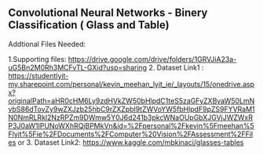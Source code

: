 ## Convolutional Neural Networks - Binery Classification ( Glass and Table)

Addtional Files Needed:

1.Supporting files:  https://drive.google.com/drive/folders/1GRVJiA23a-uG5Bn2M0Rh3MCFvTL-GXid?usp=sharing
2. Dataset Link1 : https://studentlyit-my.sharepoint.com/personal/kevin_meehan_lyit_ie/_layouts/15/onedrive.aspx?originalPath=aHR0cHM6Ly9zdHVkZW50bHlpdC1teS5zaGFyZXBvaW50LmNvbS86dTovZy9wZXJzb25hbC9rZXZpbl9tZWVoYW5fbHlpdF9pZS9FYVRaM1N0NmRLRkl2NzRPZm9DWmw5Y0J6d241b3pkcWNaOUpGbXJGVjJWZWxRP3J0aW1lPUNoWXhRQjBPMkVn&id=%2Fpersonal%2Fkevin%5Fmeehan%5Flyit%5Fie%2FDocuments%2FComputer%20Vision%2FAssessment%2FFiles
or 
3. Dataset Link2: https://www.kaggle.com/mbkinaci/glasses-tables
